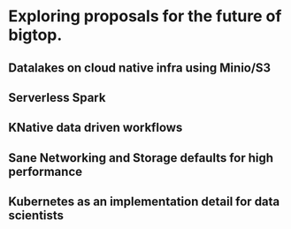 # Exploring proposals for the future of bigtop.

## Datalakes on cloud native infra using Minio/S3

## Serverless Spark

## KNative data driven workflows

## Sane Networking and Storage defaults for high performance

## Kubernetes as an implementation detail for data scientists

